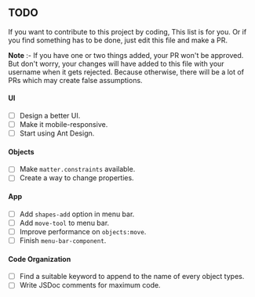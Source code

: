 ## TODO

If you want to contribute to this project by coding, This list is for you.
Or if you find something has to be done, just edit this file and make a PR.

**Note** :- If you have one or two things added, your PR won't be approved. But don't worry, your changes will have added to this file with your username when it gets rejected. Because otherwise, there will be a lot of PRs which may create false assumptions.

#### UI

- [ ] Design a better UI.
- [ ] Make it mobile-responsive.
- [ ] Start using Ant Design.

#### Objects

- [ ] Make `matter.constraints` available.
- [ ] Create a way to change properties.

#### App

- [ ] Add `shapes-add` option in menu bar.
- [ ] Add `move-tool` to menu bar.
- [ ] Improve performance on `objects:move`.
- [ ] Finish `menu-bar-component`.

#### Code Organization

- [ ] Find a suitable keyword to append to the name of every object types.
- [ ] Write JSDoc comments for maximum code.